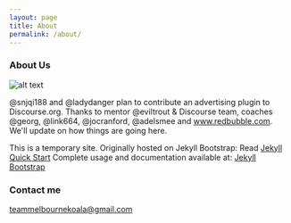 ```yaml
---
layout: page
title: About
permalink: /about/
---
```


### About Us

![alt text](https://dl.dropboxusercontent.com/u/101847371/logo-rgsoc.png)

@snjqi188 and @ladydanger plan to contribute an advertising plugin to Discourse.org. Thanks to mentor @eviltrout & Discourse team, coaches @georg, @link664, @jocranford, @adelsmee and www.redbubble.com. We'll update on how things are going here.

This is a temporary site. Originally hosted on Jekyll Bootstrap:
Read [Jekyll Quick Start](http://jekyllbootstrap.com/usage/jekyll-quick-start.html)
Complete usage and documentation available at: [Jekyll Bootstrap](http://jekyllbootstrap.com)


### Contact me

[teammelbournekoala@gmail.com](mailto:teammelbournekoala@gmail.com)